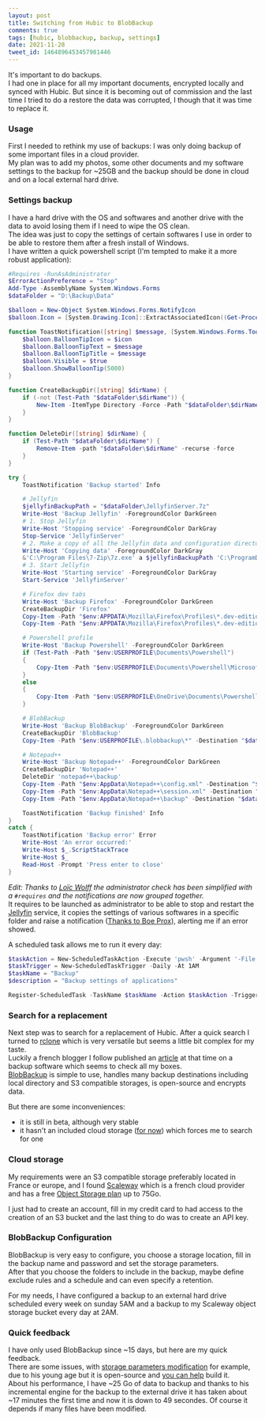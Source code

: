 ```yaml
---
layout: post
title: Switching from Hubic to BlobBackup
comments: true
tags: [hubic, blobbackup, backup, settings]
date: 2021-11-28
tweet_id: 1464896453457981446
---
```


It's important to do backups.  
I had one in place for all my important documents, encrypted locally and synced with Hubic. But since it is becoming out of commission and the last time I tried to do a restore the data was corrupted, I though that it was time to replace it.

### Usage
First I needed to rethink my use of backups: I was only doing backup of some important files in a cloud provider.  
My plan was to add my photos, some other documents and my software settings to the backup for ~25GB and the backup should be done in cloud and on a local external hard drive.

### Settings backup
I have a hard drive with the OS and softwares and another drive with the data to avoid losing them if I need to wipe the OS clean.  
The idea was just to copy the settings of certain softwares I use in order to be able to restore them after a fresh install of Windows.  
I have written a quick powershell script (I'm tempted to make it a more robust application):
```powershell
#Requires -RunAsAdministrator
$ErrorActionPreference = "Stop"
Add-Type -AssemblyName System.Windows.Forms
$dataFolder = "D:\Backup\Data"

$balloon = New-Object System.Windows.Forms.NotifyIcon
$balloon.Icon = [System.Drawing.Icon]::ExtractAssociatedIcon((Get-Process -id $pid).Path)

function ToastNotification([string] $message, [System.Windows.Forms.ToolTipIcon] $icon) {
    $balloon.BalloonTipIcon = $icon
    $balloon.BalloonTipText = $message
    $balloon.BalloonTipTitle = $message
    $balloon.Visible = $true
    $balloon.ShowBalloonTip(5000)
}

function CreateBackupDir([string] $dirName) {
    if (-not (Test-Path "$dataFolder\$dirName")) {
        New-Item -ItemType Directory -Force -Path "$dataFolder\$dirName"
    }
}

function DeleteDir([string] $dirName) {
    if (Test-Path "$dataFolder\$dirName") {
        Remove-Item -path "$dataFolder\$dirName" -recurse -force
    }
}

try {
    ToastNotification 'Backup started' Info

    # Jellyfin
    $jellyfinBackupPath = "$dataFolder\JellyfinServer.7z"
    Write-Host 'Backup Jellyfin' -ForegroundColor DarkGreen
    # 1. Stop Jellyfin
    Write-Host 'Stopping service' -ForegroundColor DarkGray
    Stop-Service 'JellyfinServer'
    # 2. Make a copy of all the Jellyfin data and configuration directories
    Write-Host 'Copying data' -ForegroundColor DarkGray
    &'C:\Program Files\7-Zip\7z.exe' a $jellyfinBackupPath 'C:\ProgramData\Jellyfin\Server' -mx=0 -aoa
    # 3. Start Jellyfin
    Write-Host 'Starting service' -ForegroundColor DarkGray
    Start-Service 'JellyfinServer'

    # Firefox dev tabs
    Write-Host 'Backup Firefox' -ForegroundColor DarkGreen
    CreateBackupDir 'Firefox'
    Copy-Item -Path "$env:APPDATA\Mozilla\Firefox\Profiles\*.dev-edition-default\sessionstore-backups\recovery.jsonlz4" -Destination "$dataFolder\Firefox"
    Copy-Item -Path "$env:APPDATA\Mozilla\Firefox\Profiles\*.dev-edition-default\sessionstore-backups\recovery.baklz4" -Destination "$dataFolder\Firefox"

    # Powershell profile
    Write-Host 'Backup Powershell' -ForegroundColor DarkGreen
    if (Test-Path -Path "$env:USERPROFILE\Documents\Powershell")
    {
        Copy-Item -Path "$env:USERPROFILE\Documents\Powershell\Microsoft.PowerShell_profile.ps1" -Destination "$dataFolder\" –Force
    }
    else
    {
        Copy-Item -Path "$env:USERPROFILE\OneDrive\Documents\Powershell\Microsoft.PowerShell_profile.ps1" -Destination "$dataFolder\" –Force
    }

    # BlobBackup
    Write-Host 'Backup BlobBackup' -ForegroundColor DarkGreen
    CreateBackupDir 'BlobBackup'
    Copy-Item -Path "$env:USERPROFILE\.blobbackup\*" -Destination "$dataFolder\BlobBackup\"

    # Notepad++
    Write-Host 'Backup Notepad++' -ForegroundColor DarkGreen
    CreateBackupDir 'Notepad++'
    DeleteDir 'notepad++\backup'
    Copy-Item -Path "$env:AppData\Notepad++\config.xml" -Destination "$dataFolder\Notepad++"
    Copy-Item -Path "$env:AppData\Notepad++\session.xml" -Destination "$dataFolder\Notepad++"
    Copy-Item -Path "$env:AppData\Notepad++\backup" -Destination "$dataFolder\Notepad++" -Recurse

    ToastNotification 'Backup finished' Info
}
catch {
    ToastNotification 'Backup error' Error
    Write-Host 'An error occurred:'
    Write-Host $_.ScriptStackTrace
    Write-Host $_
    Read-Host -Prompt 'Press enter to close'
}
```
*Edit: Thanks to [Loïc Wolff](https://twitter.com/loicwolff) the administrator check has been simplified with a `#requires` and the notifications are now grouped together.*  
It requires to be launched as administrator to be able to stop and restart the [Jellyfin](https://jellyfin.org/) service, it copies the settings of various softwares in a specific folder and raise a notification ([Thanks to Boe Prox](https://mcpmag.com/articles/2017/09/07/creating-a-balloon-tip-notification-using-powershell.aspx)), alerting me if an error showed.

A scheduled task allows me to run it every day:
```powershell
$taskAction = New-ScheduledTaskAction -Execute 'pwsh' -Argument '-File Backup.ps1'
$taskTrigger = New-ScheduledTaskTrigger -Daily -At 1AM
$taskName = "Backup"
$description = "Backup settings of applications"

Register-ScheduledTask -TaskName $taskName -Action $taskAction -Trigger $taskTrigger -Description $description -RunLevel Highest
```

### Search for a replacement
Next step was to search for a replacement of Hubic. After a quick search I turned to [rclone](https://rclone.org/) which is very versatile but seems a little bit complex for my taste.  
Luckily a french blogger I follow published an [article](https://korben.info/blobbackup-sauvegarde.html) at that time on a backup software which seems to check all my boxes.  
[BlobBackup](https://github.com/BlobBackup/BlobBackup) is simple to use, handles many backup destinations including local directory and S3 compatible storages, is open-source and encrypts data.

But there are some inconveniences:
- it is still in beta, although very stable
- it hasn't an included cloud storage ([for now](https://www.reddit.com/r/BlobBackup/comments/nrm9yd/bitwardenlike_business_model_ideas/)) which forces me to search for one

### Cloud storage
My requirements were an S3 compatible storage preferably located in France or europe, and I found [Scaleway](https://www.scaleway.com) which is a french cloud provider and has a free [Object Storage plan](https://www.scaleway.com/en/object-storage/) up to 75Go.

I just had to create an account, fill in my credit card to had access to the creation of an S3 bucket and the last thing to do was to create an API key.

### BlobBackup Configuration
BlobBackup is very easy to configure, you choose a storage location, fill in the backup name and password and set the storage parameters.  
After that you choose the folders to include in the backup, maybe define exclude rules and a schedule and can even specify a retention.

For my needs, I have configured a backup to an external hard drive scheduled every week on sunday 5AM and a backup to my Scaleway object storage bucket every day at 2AM.

### Quick feedback
I have only used BlobBackup since ~15 days, but here are my quick feedback.  
There are some issues, with [storage parameters modification](https://github.com/BlobBackup/BlobBackup/issues/74) for example, due to his young age but it is open-source and [you can help](https://github.com/BlobBackup/BlobBackup/pull/76) build it.  
About his performance, I have ~25 Go of data to backup and thanks to his incremental engine for the backup to the external drive it has taken about ~17 minutes the first time and now it is down to 49 secondes. Of course it depends if many files have been modified.

